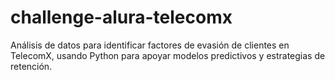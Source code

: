 # challenge-alura-telecomx
Análisis de datos para identificar factores de evasión de clientes en TelecomX, usando Python para apoyar modelos predictivos y estrategias de retención.
